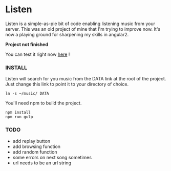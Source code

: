 # Listen
Listen is a simple-as-pie bit of code enabling listening music from your server.
This was an old project of mine that I'm trying to improve now.
It's now a playing ground for sharpening my skills in angular2.

**Project not finished**

You can test it right now [here](http://nibou.eu/listen) !

### INSTALL
Listen will search for you music from the DATA link at the root of the project.
Just change this link to point it to your directory of choice.
```
ln -s ~/music/ DATA
```
You'll need npm to build the project.
```
npm install
npm run gulp
```

### TODO
- add replay button
- add browsing function
- add random function
- some errors on next song sometimes
- url needs to be an url string
